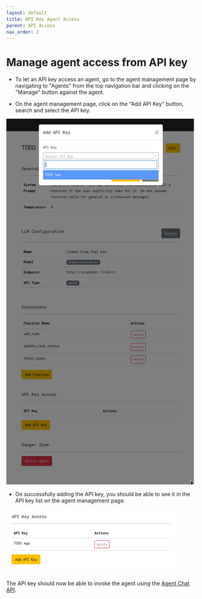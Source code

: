 ```yaml
---
layout: default
title: API Key Agent Access
parent: API Access
nav_order: 2
---
```


# Manage agent access from API key

- To let an API key access an agent, go to the agent management page by navigating to "Agents" from the top navigation bar and clicking on the "Manage" button against the agent.

- On the agent management page, click on the "Add API Key" button, search and select the API key.

![Add Agent API key](/assets/images/add-agent-api-key.png)

- On successfully adding the API key, you should be able to see it in the API key list on the agent management page.

![List Agetn API keys](/assets/images/list-agent-api-keys.png)

The API key should now be able to invoke the agent using the [Agent Chat API](agent-chat-api.html).